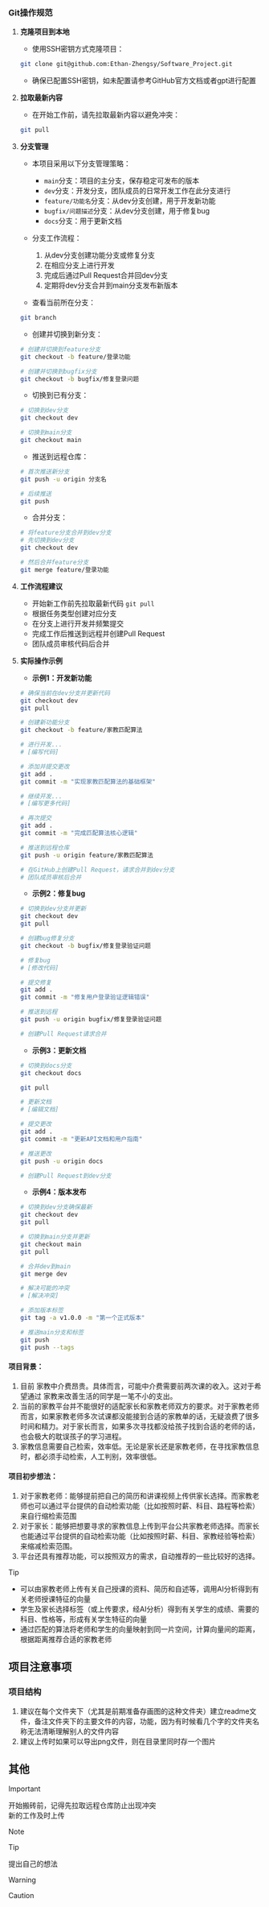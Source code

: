 ### Git操作规范

1. **克隆项目到本地**

   - 使用SSH密钥方式克隆项目：

   ```bash
   git clone git@github.com:Ethan-Zhengsy/Software_Project.git
   ```

   - 确保已配置SSH密钥，如未配置请参考GitHub官方文档或者gpt进行配置
2. **拉取最新内容**

   - 在开始工作前，请先拉取最新内容以避免冲突：

   ```bash
   git pull
   ```
3. **分支管理**

   - 本项目采用以下分支管理策略：

     - `main`分支：项目的主分支，保存稳定可发布的版本
     - `dev`分支：开发分支，团队成员的日常开发工作在此分支进行
     - `feature/功能名`分支：从dev分支创建，用于开发新功能
     - `bugfix/问题描述`分支：从dev分支创建，用于修复bug
     - `docs`分支：用于更新文档
   - 分支工作流程：

     1. 从dev分支创建功能分支或修复分支
     2. 在相应分支上进行开发
     3. 完成后通过Pull Request合并回dev分支
     4. 定期将dev分支合并到main分支发布新版本
   - 查看当前所在分支：

   ```bash
   git branch
   ```

   - 创建并切换到新分支：

   ```bash
   # 创建并切换到feature分支
   git checkout -b feature/登录功能

   # 创建并切换到bugfix分支
   git checkout -b bugfix/修复登录问题
   ```

   - 切换到已有分支：

   ```bash
   # 切换到dev分支
   git checkout dev

   # 切换到main分支
   git checkout main
   ```

   - 推送到远程仓库：

   ```bash
   # 首次推送新分支
   git push -u origin 分支名

   # 后续推送
   git push
   ```

   - 合并分支：

   ```bash
   # 将feature分支合并到dev分支
   # 先切换到dev分支
   git checkout dev

   # 然后合并feature分支
   git merge feature/登录功能
   ```
4. **工作流程建议**

   - 开始新工作前先拉取最新代码 `git pull`
   - 根据任务类型创建对应分支
   - 在分支上进行开发并频繁提交
   - 完成工作后推送到远程并创建Pull Request
   - 团队成员审核代码后合并
5. **实际操作示例**

   - **示例1：开发新功能**

   ```bash
   # 确保当前在dev分支并更新代码
   git checkout dev
   git pull

   # 创建新功能分支
   git checkout -b feature/家教匹配算法

   # 进行开发...
   # [编写代码]

   # 添加并提交更改
   git add .
   git commit -m "实现家教匹配算法的基础框架"

   # 继续开发...
   # [编写更多代码]

   # 再次提交
   git add .
   git commit -m "完成匹配算法核心逻辑"

   # 推送到远程仓库
   git push -u origin feature/家教匹配算法

   # 在GitHub上创建Pull Request，请求合并到dev分支
   # 团队成员审核后合并
   ```

   - **示例2：修复bug**

   ```bash
   # 切换到dev分支并更新
   git checkout dev
   git pull

   # 创建bug修复分支
   git checkout -b bugfix/修复登录验证问题

   # 修复bug
   # [修改代码]

   # 提交修复
   git add .
   git commit -m "修复用户登录验证逻辑错误"

   # 推送到远程
   git push -u origin bugfix/修复登录验证问题

   # 创建Pull Request请求合并
   ```

   - **示例3：更新文档**

   ```bash
   # 切换到docs分支
   git checkout docs

   git pull

   # 更新文档
   # [编辑文档]

   # 提交更改
   git add .
   git commit -m "更新API文档和用户指南"

   # 推送更改
   git push -u origin docs

   # 创建Pull Request到dev分支
   ```

   - **示例4：版本发布**

   ```bash
   # 切换到dev分支确保最新
   git checkout dev
   git pull

   # 切换到main分支并更新
   git checkout main
   git pull

   # 合并dev到main
   git merge dev

   # 解决可能的冲突
   # [解决冲突]

   # 添加版本标签
   git tag -a v1.0.0 -m "第一个正式版本"

   # 推送main分支和标签
   git push
   git push --tags
   ```

#### 项目背景：

1. 目前 家教中介费昂贵。具体而言，可能中介费需要前两次课的收入。这对于希望通过 家教来改善生活的同学是一笔不小的支出。
2. 当前的家教平台并不能很好的适配家长和家教老师双方的要求。对于家教老师而言，如果家教老师多次试课都没能接到合适的家教单的话，无疑浪费了很多时间和精力。对于家长而言，如果多次寻找都没给孩子找到合适的老师的话，也会极大的耽误孩子的学习进程。
3. 家教信息需要自己检索，效率低。无论是家长还是家教老师，在寻找家教信息时，都必须手动检索，人工判别，效率很低。

#### 项目初步想法：

1. 对于家教老师：能够提前把自己的简历和讲课视频上传供家长选择。而家教老师也可以通过平台提供的自动检索功能（比如按照时薪、科目、路程等检索）来自行缩检索范围
2. 对于家长：能够把想要寻求的家教信息上传到平台公共家教老师选择。而家长也能通过平台提供的自动检索功能（比如按照时薪、科目、家教经验等检索）来缩减检索范围。
3. 平台还具有推荐功能，可以按照双方的需求，自动推荐的一些比较好的选择。

> [!tip]
>
> + 可以由家教老师上传有关自己授课的资料、简历和自述等，调用AI分析得到有关老师授课特征的向量
> + 学生及家长选择标签（或上传要求，经AI分析）得到有关学生的成绩、需要的科目、性格等，形成有关学生特征的向量
> + 通过匹配的算法将老师和学生的向量映射到同一片空间，计算向量间的距离，根据距离推荐合适的家教老师

## 项目注意事项

### 项目结构

1. 建议在每个文件夹下（尤其是前期准备存画图的这种文件夹）建立readme文件，备注文件夹下的主要文件的内容，功能，因为有时候看几个字的文件夹名称无法清晰理解别人的文件内容
2. 建议上传时如果可以导出png文件，则在目录里同时存一个图片

## 其他

> [!IMPORTANT]
> 开始搬砖前，记得先拉取远程仓库防止出现冲突  
> 新的工作及时上传

> [!NOTE]

> [!TIP]
>
> 提出自己的想法

> [!WARNING]

> [!CAUTION]
